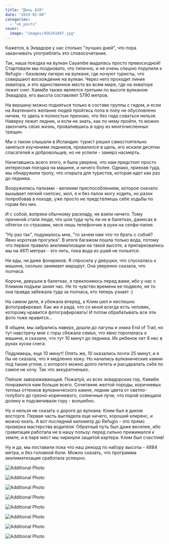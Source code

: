 ```yaml
---
title: "День 820"
date: "2019-02-08"
categories: 
  - "vk_posts"
cover:
  image: "images/456241047.jpg"
---
```


Кажется, в Эквадоре у нас столько "лучших дней", что пора заканчивать употреблять это словосочетание.

Так, наша поездка на вулкан Cayambe выдалась просто превосходной! Стартовали мы поздновато, что типично, и не очень спешно порулили к Refugio - базовому лагерю на вулкане, где ночуют туристы, что совершают восхождение на вулкан. Через него проходит линия экватора, и это единственное место во всем мире, где на экваторе лежит снег. Каямбе также является третьим по высоте вулканом Эквадора, его высота составляет 5790 метров.

<!--more-->

На вершину можно подняться только в составе группы с гидом, и если на Акатенанго желание людей пройтись попа в попу не обусловлено ничем, то здесь я полностью признаю, что без гида соваться нельзя. Наверху лежит ледник, и если не знать, как по нему пройти, то можно закончить свою жизнь, провалившись в одну из многочисленных трещин.

Мы о таком слышали в Исландии: турист решил самостоятельно заняться изучением ледников, провалился в щель, его искали десятки спасателей и добровольцев, но не успели - замерз насмерть.

Начитавшись всего этого, я была уверена, что нам предстоит просто интересная поездка на машине, и ничего более. Однако, приехав туда, мы обнаружили тропу, что открыта для туристов, которая идет как раз до ледника.

Вооружились палками - великим приспособлением, которое сначало вызывает легкий скепсис, мол, я и без палок могу ходить, но разок попробовав в походе, уже просто не предствляешь себе ходьбы по горам без них.

И с собой, вопреки обычному раскладу, не взяли ничего. Тому причиной стали люди, что шли туда чуть ли не в балетках, джинсах в обтягон со стразами, неся лишь телефончик в руки на селфи-палке.

"Ну раз так", подумалось мне, "то зачем нам что-то брать с собой? Явно короткая прогулка". В итоге багажом пошла только вода, потому что первое правило акклиматизации на такой высоте, а припарковались мы на 4611 метрах - это пить, пока вода из ушей не польется.

Ни еды, ни даже фонариков. Я спросила у девушки, что спускалась к машине, сколько занимает маршрут. Она уверенно сказала, что полчаса.

Короче, девушки в балетках, я преклоняюсь перед вами, ибо у нас с Климом подъем занял час. Не то чувство времени ее подвело, не то она правда забежала туда за полчаса, кто теперь узнает :)

На самом деле, я убежала вперед, а Клим шел и неспешно фотографировал. Как же я рада, что со мной всегда есть человек, которому нравится фотографировать! И потом обрабатывать все эти фото тоже нравится...

В общем, мы забрались наверх, дошли до лагуны и знака End of Trail, но тут навстречу мне с горы сбежала семья, что явно торопилась к машине, и сказали, что тут 10 минут до ледника. Их ребенок лет 8 нес в руках куски снега.

Подумаешь, еще 10 минут! Опять же, 10 оказались почти 25 минут, и я бы не сказала, что я медленно хожу. Но начались вулканические камни под таким углом, с которого можно долго лететь и расцарапать себя по самое не хочу. Так что аккуратненько.

Пейзаж завораживающий. Пожалуй, из всех эквадорских гор, Каямбе понравился нам больше всего. Сочетание желтой породы, коричневых теплых оттенков вулканического камня, ледник цвета от светло-голубого до грязно-коричневого, солнечные лучи, что порой освещали долину и подсвечивали гору - волшебно.

Ну и нельзя не сказать о дороге до вулкана: Клим был в диком восторге. Первая часть выглядела еще ничего, хороший клиренс, и можно ехать. А вот последний километр до Refugio - это прямо проверка мастерства водителя. Обратный путь был даже веселее, ибо гравитация работала не в нашу пользу: перед сильно прижимался к земле, и в паре мест мы чиркнули защитой картера. Клим был счастлив!

Ну и да, мы поставили пока что наш рекорд по набору высоты - 4884 метра, и без головной боли. Можно сказать, что программа акклиматизация сработала успешно.

![Additional Photo](https://vodpop.ru/wp-content/uploads/2023/07/456241048.jpg)

![Additional Photo](https://vodpop.ru/wp-content/uploads/2023/07/456241049.jpg)

![Additional Photo](https://vodpop.ru/wp-content/uploads/2023/07/456241050.jpg)

![Additional Photo](https://vodpop.ru/wp-content/uploads/2023/07/456241051.jpg)

![Additional Photo](https://vodpop.ru/wp-content/uploads/2023/07/456241052.jpg)

![Additional Photo](https://vodpop.ru/wp-content/uploads/2023/07/456241053.jpg)

![Additional Photo](https://vodpop.ru/wp-content/uploads/2023/07/456241054.jpg)

![Additional Photo](https://vodpop.ru/wp-content/uploads/2023/07/456241055.jpg)
